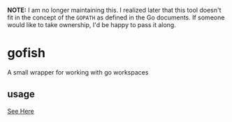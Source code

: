 **NOTE:** I am no longer maintaining this. I realized later that this tool doesn't fit in the concept of the `GOPATH` as defined in the Go documents. If someone would like to take ownership, I'd be happy to pass it along.

gofish
======

A small wrapper for working with go workspaces

## usage
[See Here](http://b.z19r.com/post/go-fish)
